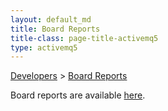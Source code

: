 ```yaml
---
layout: default_md
title: Board Reports 
title-class: page-title-activemq5
type: activemq5
--- 
```


[Developers](developers) > [Board Reports](board-reports)

Board reports are available [here](team/reports).